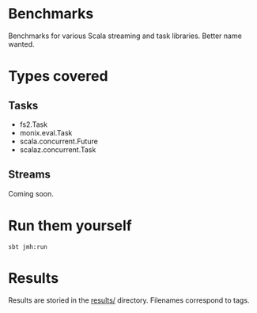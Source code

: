 # Benchmarks

Benchmarks for various Scala streaming and task libraries.  Better
name wanted.

# Types covered

## Tasks

* fs2.Task
* monix.eval.Task
* scala.concurrent.Future
* scalaz.concurrent.Task

## Streams

Coming soon.

# Run them yourself

`sbt jmh:run`

# Results

Results are storied in the [results/](results/) directory.  Filenames
correspond to tags.